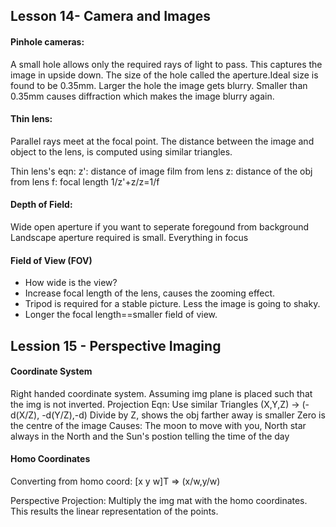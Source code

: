 ## Lesson 14- Camera and Images

#### Pinhole cameras:
A small hole allows only the required rays of light to pass. This captures the image in upside down. The size of the hole called the aperture.Ideal size is found to be 0.35mm. Larger the hole the image gets blurry. Smaller than 0.35mm causes diffraction which makes the image blurry again.

#### Thin lens:
Parallel rays meet at the focal point. The distance between the image and object to the lens, is computed using similar triangles.

Thin lens's eqn: 
z': distance of image film from lens
z: distance of the obj from lens
f: focal length
1/z'+z/z=1/f

#### Depth of Field:
Wide open aperture if you want to seperate foregound from background
Landscape aperture required is small. Everything in focus

#### Field of View (FOV)
- How wide is the view?
- Increase focal length of the lens, causes the zooming effect.
- Tripod is required for a stable picture. Less the image is going to shaky. 
- Longer the focal length==smaller field of view.


## Lession 15 - Perspective Imaging

#### Coordinate System
Right handed coordinate system. Assuming img plane is placed such that the img is not inverted. 
Projection Eqn:
Use similar Triangles
(X,Y,Z) -> (-d(X/Z), -d(Y/Z),-d)
Divide by Z, shows the obj farther away is smaller
Zero is the centre of the image
Causes: The moon to move with you, North star always in the North and the Sun's postion telling the time of the day

#### Homo Coordinates
Converting from homo coord:
[x y w]T => (x/w,y/w)

Perspective Projection: 
Multiply the img mat with the homo coordinates. This results the linear representation of the points.

#### 


















 

